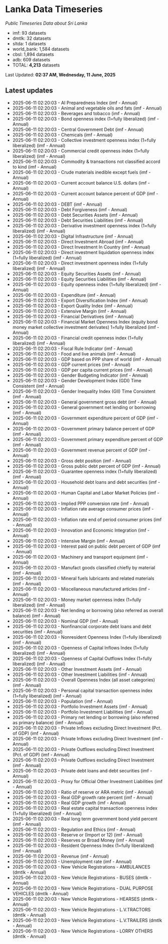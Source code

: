 # Lanka Data Timeseries
*Public Timeseries Data about Sri Lanka*

* imf: 93 datasets
* dmtlk: 32 datasets
* sltda: 1 datasets
* world_bank: 1,584 datasets
* cbsl: 1,894 datasets
* adb: 609 datasets
* TOTAL: **4,213** datasets

Last Updated: **02:37 AM, Wednesday, 11 June, 2025**

## Latest updates

* 2025-06-11 02:20:03 - AI Preparedness Index (imf - Annual)
* 2025-06-11 02:20:03 - Animal and vegetable oils and fats (imf - Annual)
* 2025-06-11 02:20:03 - Beverages and tobacco (imf - Annual)
* 2025-06-11 02:20:03 - Bond openness index (1=fully liberalized) (imf - Annual)
* 2025-06-11 02:20:03 - Central Government Debt (imf - Annual)
* 2025-06-11 02:20:03 - Chemicals (imf - Annual)
* 2025-06-11 02:20:03 - Collective investment openness index (1=fully liberalized) (imf - Annual)
* 2025-06-11 02:20:03 - Commercial credit openness index (1=fully liberalized) (imf - Annual)
* 2025-06-11 02:20:03 - Commodity & transactions not classified accord to kind (imf - Annual)
* 2025-06-11 02:20:03 - Crude materials inedible except fuels (imf - Annual)
* 2025-06-11 02:20:03 - Current account balance U.S. dollars (imf - Annual)
* 2025-06-11 02:20:03 - Current account balance percent of GDP (imf - Annual)
* 2025-06-11 02:20:03 - DEBT (imf - Annual)
* 2025-06-11 02:20:03 - Debt Forgiveness (imf - Annual)
* 2025-06-11 02:20:03 - Debt Securities Assets (imf - Annual)
* 2025-06-11 02:20:03 - Debt Securities Liabilities (imf - Annual)
* 2025-06-11 02:20:03 - Derivative investment openness index (1=fully liberalized) (imf - Annual)
* 2025-06-11 02:20:03 - Digital Infrastructure (imf - Annual)
* 2025-06-11 02:20:03 - Direct Investment Abroad (imf - Annual)
* 2025-06-11 02:20:03 - Direct Investment In Country (imf - Annual)
* 2025-06-11 02:20:03 - Direct investment liquidation openness index (1=fully liberalized) (imf - Annual)
* 2025-06-11 02:20:03 - Direct investment openness index (1=fully liberalized) (imf - Annual)
* 2025-06-11 02:20:03 - Equity Securities Assets (imf - Annual)
* 2025-06-11 02:20:03 - Equity Securities Liabilities (imf - Annual)
* 2025-06-11 02:20:03 - Equity openness index (1=fully liberalized) (imf - Annual)
* 2025-06-11 02:20:03 - Expenditure (imf - Annual)
* 2025-06-11 02:20:03 - Export Diversification Index (imf - Annual)
* 2025-06-11 02:20:03 - Export Quality Index (imf - Annual)
* 2025-06-11 02:20:03 - Extensive Margin (imf - Annual)
* 2025-06-11 02:20:03 - Financial Derivatives (imf - Annual)
* 2025-06-11 02:20:03 - Financial Market Openness Index (equity bond money market collective investment derivates) 1=fully liberalized (imf - Annual)
* 2025-06-11 02:20:03 - Financial credit openness index (1=fully liberalized) (imf - Annual)
* 2025-06-11 02:20:03 - Fiscal Rule Indicator (imf - Annual)
* 2025-06-11 02:20:03 - Food and live animals (imf - Annual)
* 2025-06-11 02:20:03 - GDP based on PPP share of world (imf - Annual)
* 2025-06-11 02:20:03 - GDP current prices (imf - Annual)
* 2025-06-11 02:20:03 - GDP per capita current prices (imf - Annual)
* 2025-06-11 02:20:03 - Gender Budgeting Indicator (imf - Annual)
* 2025-06-11 02:20:03 - Gender Development Index (GDI) Time Consistent (imf - Annual)
* 2025-06-11 02:20:03 - Gender Inequality Index (GII) Time Consistent (imf - Annual)
* 2025-06-11 02:20:03 - General government gross debt (imf - Annual)
* 2025-06-11 02:20:03 - General government net lending or borrowing (imf - Annual)
* 2025-06-11 02:20:03 - Government expenditure percent of GDP (imf - Annual)
* 2025-06-11 02:20:03 - Government primary balance percent of GDP (imf - Annual)
* 2025-06-11 02:20:03 - Government primary expenditure percent of GDP (imf - Annual)
* 2025-06-11 02:20:03 - Government revenue percent of GDP (imf - Annual)
* 2025-06-11 02:20:03 - Gross debt position (imf - Annual)
* 2025-06-11 02:20:03 - Gross public debt percent of GDP (imf - Annual)
* 2025-06-11 02:20:03 - Guarantee openness index (1=fully liberalized) (imf - Annual)
* 2025-06-11 02:20:03 - Household debt loans and debt securities (imf - Annual)
* 2025-06-11 02:20:03 - Human Capital and Labor Market Policies (imf - Annual)
* 2025-06-11 02:20:03 - Implied PPP conversion rate (imf - Annual)
* 2025-06-11 02:20:03 - Inflation rate average consumer prices (imf - Annual)
* 2025-06-11 02:20:03 - Inflation rate end of period consumer prices (imf - Annual)
* 2025-06-11 02:20:03 - Innovation and Economic Integration (imf - Annual)
* 2025-06-11 02:20:03 - Intensive Margin (imf - Annual)
* 2025-06-11 02:20:03 - Interest paid on public debt percent of GDP (imf - Annual)
* 2025-06-11 02:20:03 - Machinery and transport equipment (imf - Annual)
* 2025-06-11 02:20:03 - Manufact goods classified chiefly by material (imf - Annual)
* 2025-06-11 02:20:03 - Mineral fuels lubricants and related materials (imf - Annual)
* 2025-06-11 02:20:03 - Miscellaneous manufactured articles (imf - Annual)
* 2025-06-11 02:20:03 - Money market openness index (1=fully liberalized) (imf - Annual)
* 2025-06-11 02:20:03 - Net lending or borrowing (also referred as overall balance) (imf - Annual)
* 2025-06-11 02:20:03 - Nominal GDP (imf - Annual)
* 2025-06-11 02:20:03 - Nonfinancial corporate debt loans and debt securities (imf - Annual)
* 2025-06-11 02:20:03 - Nonresident Openness Index (1=fully liberalized) (imf - Annual)
* 2025-06-11 02:20:03 - Openness of Capital Inflows Index (1=fully liberalized) (imf - Annual)
* 2025-06-11 02:20:03 - Openness of Capital Outflows Index (1=fully liberalized) (imf - Annual)
* 2025-06-11 02:20:03 - Other Investment Assets (imf - Annual)
* 2025-06-11 02:20:03 - Other Investment Liabilities (imf - Annual)
* 2025-06-11 02:20:03 - Overall Openness Index (all asset categories) (imf - Annual)
* 2025-06-11 02:20:03 - Personal capital transaction openness index (1=fully liberalized) (imf - Annual)
* 2025-06-11 02:20:03 - Population (imf - Annual)
* 2025-06-11 02:20:03 - Portfolio Investment Assets (imf - Annual)
* 2025-06-11 02:20:03 - Portfolio Investment Liabilities (imf - Annual)
* 2025-06-11 02:20:03 - Primary net lending or borrowing (also referred as primary balance) (imf - Annual)
* 2025-06-11 02:20:03 - Private Inflows excluding Direct Investment (Pct. of GDP) (imf - Annual)
* 2025-06-11 02:20:03 - Private Inflows excluding Direct Investment (imf - Annual)
* 2025-06-11 02:20:03 - Private Outflows excluding Direct Investment (Pct. of GDP) (imf - Annual)
* 2025-06-11 02:20:03 - Private Outflows excluding Direct Investment (imf - Annual)
* 2025-06-11 02:20:03 - Private debt loans and debt securities (imf - Annual)
* 2025-06-11 02:20:03 - Proxy for Official Other Investment Liabilities (imf - Annual)
* 2025-06-11 02:20:03 - Ratio of reserve or ARA metric (imf - Annual)
* 2025-06-11 02:20:03 - Real GDP growth rate percent (imf - Annual)
* 2025-06-11 02:20:03 - Real GDP growth (imf - Annual)
* 2025-06-11 02:20:03 - Real estate capital transaction openness index (1=fully liberalized) (imf - Annual)
* 2025-06-11 02:20:03 - Real long term government bond yield percent (imf - Annual)
* 2025-06-11 02:20:03 - Regulation and Ethics (imf - Annual)
* 2025-06-11 02:20:03 - Reserve or (Import or 12) (imf - Annual)
* 2025-06-11 02:20:03 - Reserves or Broad Money (imf - Annual)
* 2025-06-11 02:20:03 - Resident Openness Index (1=fully liberalized) (imf - Annual)
* 2025-06-11 02:20:03 - Revenue (imf - Annual)
* 2025-06-11 02:20:03 - Unemployment rate (imf - Annual)
* 2025-06-11 02:20:03 - New Vehicle Registrations - AMBULANCES (dmtlk - Annual)
* 2025-06-11 02:20:03 - New Vehicle Registrations - BUSES (dmtlk - Annual)
* 2025-06-11 02:20:03 - New Vehicle Registrations - DUAL PURPOSE VEHICLES (dmtlk - Annual)
* 2025-06-11 02:20:03 - New Vehicle Registrations - HEARSES (dmtlk - Annual)
* 2025-06-11 02:20:03 - New Vehicle Registrations - L.V.TRACTORS (dmtlk - Annual)
* 2025-06-11 02:20:03 - New Vehicle Registrations - L.V.TRAILERS (dmtlk - Annual)
* 2025-06-11 02:20:03 - New Vehicle Registrations - LORRY OTHERS (dmtlk - Annual)